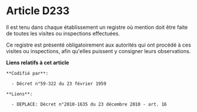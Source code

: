 # Article D233

Il est tenu dans chaque établissement un registre où mention doit être faite de toutes les visites ou inspections effectuées.

Ce registre est présenté obligatoirement aux autorités qui ont procédé à ces visites ou inspections, afin qu'elles puissent y
consigner leurs observations.

**Liens relatifs à cet article**

	**Codifié par**:

	  - Décret n°59-322 du 23 février 1959

	**Liens**:

	  - DEPLACE: Décret n°2010-1635 du 23 décembre 2010 - art. 16
